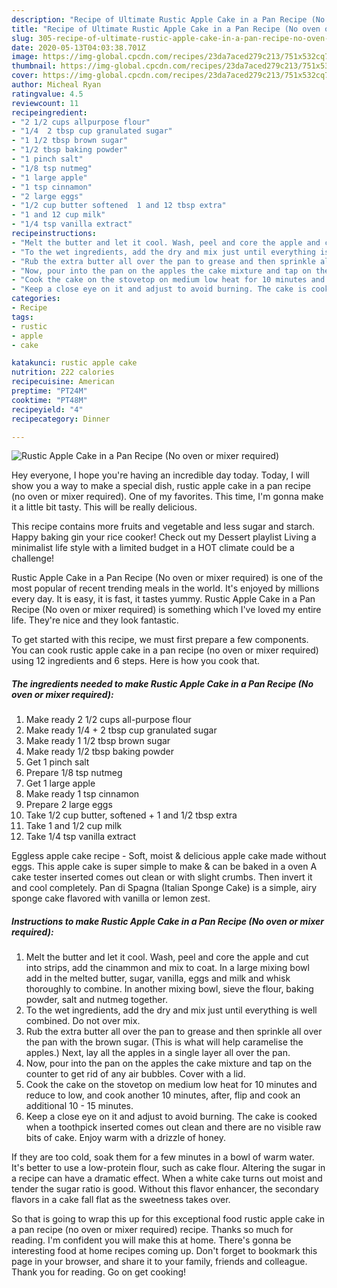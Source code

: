 ```yaml
---
description: "Recipe of Ultimate Rustic Apple Cake in a Pan Recipe (No oven or mixer required)"
title: "Recipe of Ultimate Rustic Apple Cake in a Pan Recipe (No oven or mixer required)"
slug: 305-recipe-of-ultimate-rustic-apple-cake-in-a-pan-recipe-no-oven-or-mixer-required
date: 2020-05-13T04:03:38.701Z
image: https://img-global.cpcdn.com/recipes/23da7aced279c213/751x532cq70/rustic-apple-cake-in-a-pan-recipe-no-oven-or-mixer-required-recipe-main-photo.jpg
thumbnail: https://img-global.cpcdn.com/recipes/23da7aced279c213/751x532cq70/rustic-apple-cake-in-a-pan-recipe-no-oven-or-mixer-required-recipe-main-photo.jpg
cover: https://img-global.cpcdn.com/recipes/23da7aced279c213/751x532cq70/rustic-apple-cake-in-a-pan-recipe-no-oven-or-mixer-required-recipe-main-photo.jpg
author: Micheal Ryan
ratingvalue: 4.5
reviewcount: 11
recipeingredient:
- "2 1/2 cups allpurpose flour"
- "1/4  2 tbsp cup granulated sugar"
- "1 1/2 tbsp brown sugar"
- "1/2 tbsp baking powder"
- "1 pinch salt"
- "1/8 tsp nutmeg"
- "1 large apple"
- "1 tsp cinnamon"
- "2 large eggs"
- "1/2 cup butter softened  1 and 12 tbsp extra"
- "1 and 12 cup milk"
- "1/4 tsp vanilla extract"
recipeinstructions:
- "Melt the butter and let it cool. Wash, peel and core the apple and cut into strips, add the cinammon and mix to coat. In a large mixing bowl add in the melted butter, sugar, vanilla, eggs and milk and whisk thoroughly to combine. In another mixing bowl, sieve the flour, baking powder, salt and nutmeg together."
- "To the wet ingredients, add the dry and mix just until everything is well combined. Do not over mix."
- "Rub the extra butter all over the pan to grease and then sprinkle all over the pan with the brown sugar. (This is what will help caramelise the apples.) Next, lay all the apples in a single layer all over the pan."
- "Now, pour into the pan on the apples the cake mixture and tap on the counter to get rid of any air bubbles. Cover with a lid."
- "Cook the cake on the stovetop on medium low heat for 10 minutes and reduce to low, and cook another 10 minutes, after, flip and cook an additional 10 - 15 minutes."
- "Keep a close eye on it and adjust to avoid burning. The cake is cooked when a toothpick inserted comes out clean and there are no visible raw bits of cake. Enjoy warm with a drizzle of honey."
categories:
- Recipe
tags:
- rustic
- apple
- cake

katakunci: rustic apple cake 
nutrition: 222 calories
recipecuisine: American
preptime: "PT24M"
cooktime: "PT48M"
recipeyield: "4"
recipecategory: Dinner

---
```



![Rustic Apple Cake in a Pan Recipe (No oven or mixer required)](https://img-global.cpcdn.com/recipes/23da7aced279c213/751x532cq70/rustic-apple-cake-in-a-pan-recipe-no-oven-or-mixer-required-recipe-main-photo.jpg)

Hey everyone, I hope you're having an incredible day today. Today, I will show you a way to make a special dish, rustic apple cake in a pan recipe (no oven or mixer required). One of my favorites. This time, I'm gonna make it a little bit tasty. This will be really delicious.

This recipe contains more fruits and vegetable and less sugar and starch. Happy baking gin your rice cooker! Check out my Dessert playlist Living a minimalist life style with a limited budget in a HOT climate could be a challenge!

Rustic Apple Cake in a Pan Recipe (No oven or mixer required) is one of the most popular of recent trending meals in the world. It's enjoyed by millions every day. It is easy, it is fast, it tastes yummy. Rustic Apple Cake in a Pan Recipe (No oven or mixer required) is something which I've loved my entire life. They're nice and they look fantastic.


To get started with this recipe, we must first prepare a few components. You can cook rustic apple cake in a pan recipe (no oven or mixer required) using 12 ingredients and 6 steps. Here is how you cook that.

<!--inarticleads1-->

##### The ingredients needed to make Rustic Apple Cake in a Pan Recipe (No oven or mixer required):

1. Make ready 2 1/2 cups all-purpose flour
1. Make ready 1/4 + 2 tbsp cup granulated sugar
1. Make ready 1 1/2 tbsp brown sugar
1. Make ready 1/2 tbsp baking powder
1. Get 1 pinch salt
1. Prepare 1/8 tsp nutmeg
1. Get 1 large apple
1. Make ready 1 tsp cinnamon
1. Prepare 2 large eggs
1. Take 1/2 cup butter, softened + 1 and 1/2 tbsp extra
1. Take 1 and 1/2 cup milk
1. Take 1/4 tsp vanilla extract


Eggless apple cake recipe - Soft, moist &amp; delicious apple cake made without eggs. This apple cake is super simple to make &amp; can be baked in a oven A cake tester inserted comes out clean or with slight crumbs. Then invert it and cool completely. Pan di Spagna (Italian Sponge Cake) is a simple, airy sponge cake flavored with vanilla or lemon zest. 

<!--inarticleads2-->

##### Instructions to make Rustic Apple Cake in a Pan Recipe (No oven or mixer required):

1. Melt the butter and let it cool. Wash, peel and core the apple and cut into strips, add the cinammon and mix to coat. In a large mixing bowl add in the melted butter, sugar, vanilla, eggs and milk and whisk thoroughly to combine. In another mixing bowl, sieve the flour, baking powder, salt and nutmeg together.
1. To the wet ingredients, add the dry and mix just until everything is well combined. Do not over mix.
1. Rub the extra butter all over the pan to grease and then sprinkle all over the pan with the brown sugar. (This is what will help caramelise the apples.) Next, lay all the apples in a single layer all over the pan.
1. Now, pour into the pan on the apples the cake mixture and tap on the counter to get rid of any air bubbles. Cover with a lid.
1. Cook the cake on the stovetop on medium low heat for 10 minutes and reduce to low, and cook another 10 minutes, after, flip and cook an additional 10 - 15 minutes.
1. Keep a close eye on it and adjust to avoid burning. The cake is cooked when a toothpick inserted comes out clean and there are no visible raw bits of cake. Enjoy warm with a drizzle of honey.


If they are too cold, soak them for a few minutes in a bowl of warm water. It&#39;s better to use a low-protein flour, such as cake flour. Altering the sugar in a recipe can have a dramatic effect. When a white cake turns out moist and tender the sugar ratio is good. Without this flavor enhancer, the secondary flavors in a cake fall flat as the sweetness takes over. 

So that is going to wrap this up for this exceptional food rustic apple cake in a pan recipe (no oven or mixer required) recipe. Thanks so much for reading. I'm confident you will make this at home. There's gonna be interesting food at home recipes coming up. Don't forget to bookmark this page in your browser, and share it to your family, friends and colleague. Thank you for reading. Go on get cooking!
